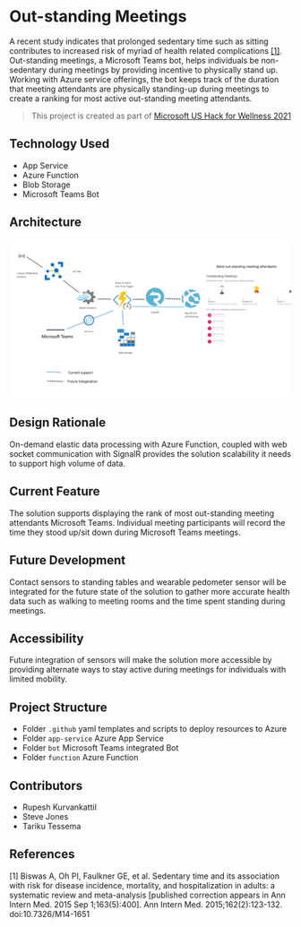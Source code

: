 # Out-standing Meetings #
 A recent study indicates that prolonged sedentary time such as sitting contributes to increased risk of myriad of health related complications [[1]](#1). Out-standing meetings, a Microsoft Teams bot, helps individuals be non-sedentary during meetings by providing incentive to physically stand up. Working with Azure service offerings, the bot keeps track of the duration that meeting attendants are physically standing-up during meetings to create a ranking for most active out-standing meeting attendants.

> This project is created as part of [Microsoft US Hack for Wellness 2021](https://wellnesshack.devpost.com/)

## Technology Used ##
- App Service
- Azure Function
- Blob Storage
- Microsoft Teams Bot

## Architecture ##
![Out-standing Architecture](readme/images/arch.png "Architecture")

## Design Rationale ##
On-demand elastic data processing with Azure Function, coupled with web socket communication with SignalR provides the solution scalability it needs to support high volume of data. 

## Current Feature ##
The solution supports displaying the rank of most out-standing meeting attendants Microsoft Teams. Individual meeting participants will record the time they stood up/sit down during Microsoft Teams meetings.

## Future Development ##
Contact sensors to standing tables and wearable pedometer sensor will be integrated for the future state of the solution to gather more accurate health data such as walking to meeting rooms and the time spent standing during meetings.

## Accessibility ##
Future integration of sensors will make the solution more accessible by providing alternate ways to stay active during meetings for individuals with limited mobility.

## Project Structure ##
- Folder `.github` yaml templates and scripts to deploy resources to Azure
- Folder `app-service` Azure App Service
- Folder `bot` Microsoft Teams integrated Bot
- Folder `function` Azure Function

## Contributors ##
- Rupesh Kurvankattil 
- Steve Jones
- Tariku Tessema

## References
<a id="1">[1]</a> 
Biswas A, Oh PI, Faulkner GE, et al. Sedentary time and its association with risk for disease incidence, mortality, and hospitalization in adults: a systematic review and meta-analysis [published correction appears in Ann Intern Med. 2015 Sep 1;163(5):400]. Ann Intern Med. 2015;162(2):123-132. doi:10.7326/M14-1651